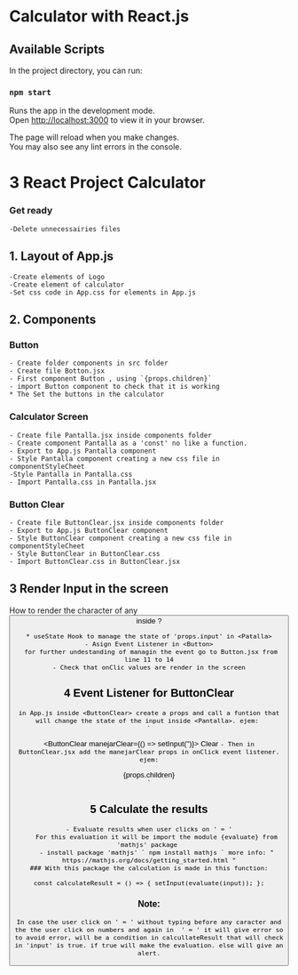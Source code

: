 # Calculator with React.js

## Available Scripts

In the project directory, you can run:

### `npm start`

Runs the app in the development mode.\
Open [http://localhost:3000](http://localhost:3000) to view it in your browser.

The page will reload when you make changes.\
You may also see any lint errors in the console.

# 3 React Project Calculator

### Get ready
    -Delete unnecessairies files

## 1. Layout of App.js
    -Create elements of Logo
    -Create element of calculator
    -Set css code in App.css for elements in App.js

## 2. Components   
   ### Button    
    - Create folder components in src folder
    - Create file Botton.jsx
    - First component Button , using `{props.children}`
    - import Button component to check that it is working  
    * The Set the buttons in the calculator
  ### Calculator Screen
    - Create file Pantalla.jsx inside components folder
    - Create component Pantalla as a 'const' no like a function. 
    - Export to App.js Pantalla component  
    - Style Pantalla component creating a new css file in componentStyleCheet
    -Style Pantalla in Pantalla.css
    - Import Pantalla.css in Pantalla.jsx
  ### Button Clear
    - Create file ButtonClear.jsx inside components folder 
    - Export to App.js ButtonClear component  
    - Style ButtonClear component creating a new css file in componentStyleCheet
    - Style ButtonClear in ButtonClear.css
    - Import ButtonClear.css in ButtonClear.jsx 

## 3 Render Input in the screen

How to render the character of any <Button> inside <Pantalla>?

    * useState Hook to manage the state of 'props.input' in <Patalla>
    - Asign Event Listener in <Button>
     for further undestanding of managin the event go to Button.jsx from line 11 to 14
    - Check that onClic values are render in the screen
## 4 Event Listener for ButtonClear

    in App.js inside <ButtonClear> create a props and call a funtion that will change the state of the input inside <Pantalla>. ejem: 
    `
<ButtonClear manejarClear={() => setInput('')}>
          Clear
          </ButtonClear>
`
    - Then in ButtonClear.jsx add the manejarClear props in onClick event listener. ejem:
    `
    <div onClick={props.manejarClear} 
	className='boton-clear'>
		{props.children}
	</div>
    `

## 5 Calculate the results
    - Evaluate results when user clicks on ' = '
        For this evaluation it will be import the module {evaluate} from 'mathjs' package 
        - install package 'mathjs' ` npm install mathjs ` more info: " https://mathjs.org/docs/getting_started.html "
    ### With this package the calculation is made in this function:
`
    const calculateResult = () => {
        setInput(evaluate(input));
  };
`    
### Note:
    In case the user click on ' = ' without typing before any caracter and the the user click on numbers and again in  ' = ' it will give error so to avoid error, will be a condition in calcullateResult that will check in 'input' is true. if true will make the evaluation. else will give an alert.

